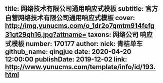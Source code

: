 title: 网络技术有限公司通用响应式模板
subtitle: 官方自营网络技术有限公司通用响应式模板
cover: http://img.yunucms.com/o_1dr2o7qmtm914fefg31gt29qh16.jpg?attname=
taxons: 网络公司 响应式模板
number: 170177
author:
  nick: 青桔单车
  github_name: qingjue
date: 2020-04-20 12:00:00
publishDate: 2019-12-02
link: http://www.yunucms.com/template/info/id/193.html
---